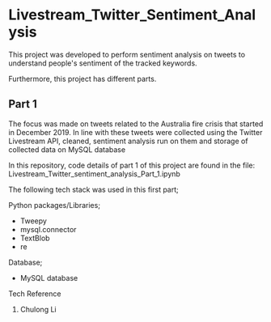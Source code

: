 # Livestream_Twitter_Sentiment_Analysis

This project was developed to perform sentiment analysis on tweets to understand people's sentiment of the tracked keywords. 

Furthermore, this project has different parts. 


## Part 1 

The focus was made on tweets related to the Australia fire crisis that started in December 2019. In line with these tweets were collected using the Twitter Livestream API, cleaned, sentiment analysis run on them and storage of collected data on MySQL database

In this repository, code details of part 1 of this project are found in the file: Livestream_Twitter_sentiment_analysis_Part_1.ipynb 

The following tech stack was used in this first part; 


Python packages/Libraries; 
* Tweepy
* mysql.connector
* TextBlob
* re

Database; 
* MySQL database


Tech Reference 
1. Chulong Li






